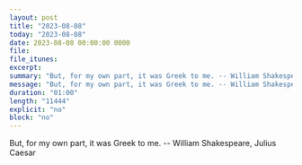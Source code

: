 ```yaml
---
layout: post
title: "2023-08-08"
today: "2023-08-08"
date: 2023-08-08 00:00:00 0000
file:
file_itunes:
excerpt:
summary: "But, for my own part, it was Greek to me. -- William Shakespeare, Julius Caesar "
message: "But, for my own part, it was Greek to me. -- William Shakespeare, Julius Caesar "
duration: "01:00"
length: "11444"
explicit: "no"
block: "no"
---
```

But, for my own part, it was Greek to me. -- William Shakespeare, Julius Caesar 

